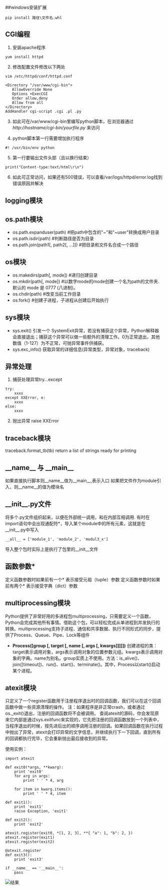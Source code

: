 ##windows安装扩展
```
pip install 路径\文件名.whl
```

## CGI编程
1. 安装apache程序
```
yum install httpd
```
2. 修改配置文件修改以下两处
```
vim /etc/httpd/conf/httpd.conf
```
```
<Directory "/var/www/cgi-bin">
   AllowOverride None
   Options +ExecCGI
   Order allow,deny
   Allow from all
</Directory>
AddHandler cgi-script .cgi .pl .py
```
3. 如此可在/var/www/cgi-bin里编写python脚本，在浏览器通过 *http://hostname/cgi-bin/yourfile.py* 来访问

4. python脚本第一行需要增加执行程序
```
#! /usr/bin/env python
```
5. 第一行要输出文件头部（且以换行结束）
```
print("Content-type:text/html\r\n")
```
6. 如此可正常访问，如果还有500错误，可以查看/var/logs/httpd/error.log找到错误原因并解决

## logging模块

## os.path模块
* os.path.expanduser(path)  #把path中包含的"~"和"~user"转换成用户目录
* os.path.isdir(path)  #判断路径是否为目录
* os.path.join(path1[, path2[, ...]])  #把目录和文件名合成一个路径

## os模块
* os.makedirs(path[, mode])  #递归创建目录
* os.mkdir(path[, mode])  #以数字mode的mode创建一个名为path的文件夹.默认的 mode 是 0777 (八进制)。
* os.chdir(path) #改变当前工作目录
* os.fork() #创建子进程，子进程从创建后开始执行


## sys模块
* sys.exit() 引发一个 SystemExit异常，若没有捕获这个异常，Python解释器会直接退出；捕获这个异常可以做一些额外的清理工作。0为正常退出，其他数值（1-127）为不正常，可抛异常事件供捕获。
* sys.exc_info() 获取异常的详细信息(异常类型，异常对象，traceback)


## 异常处理
1. 捕获处理异常try...except
```
try:
    xxxx
except XXError, e:
    xxxx
else:
    xxxx
```
2. 抛出异常
raise  XXError

## traceback模块
traceback.format_tb(tb) return a list of strings ready for printing

## \_\_name\_\_ 与 \_\_main\_\_
如果直接执行脚本则__name__值为__main__,表示入口
如果把文件作为module引入，则__name__的值为模块名

## \_\_init\_\_.py文件
将多个.py文件组织起来，以便在外部统一调用，和在内部互相调用.
有时在import语句中会出现通配符*，导入某个module中的所有元素，这就是在__init__.py中写入
```
__all__ = ['module_1', 'module_2', 'modul3_x']
```
导入整个包时实际上是执行了包里的__init__文件

## 函数参数*
定义函数参数时如果前有一个* 表示接受元祖（tuple）参数
定义函数参数时如果前有两个* 表示接受字典（dict）参数

## multiprocessing模块
Python提供了非常好用的多进程包multiprocessing，只需要定义一个函数，Python会完成其他所有事情。借助这个包，可以轻松完成从单进程到并发执行的转换。multiprocessing支持子进程、通信和共享数据、执行不同形式的同步，提供了Process、Queue、Pipe、Lock等组件
* **Process([group [, target [, name [, args [, kwargs]]]]])** 创建进程的类：target表示调用对象，args表示调用对象的位置参数元组。kwargs表示调用对象的字典。name为别名。group实质上不使用。方法：is_alive()、join([timeout])、run()、start()、terminate()。其中，Process以start()启动某个进程。

## atexit模块
只定义了一个register函数用于注册程序退出时的回调函数，我们可以在这个回调函数中做一些资源清理的操作。
注：如果程序是非正常crash，或者通过os._exit()退出，注册的回调函数将不会被调用。
查阅atexit的源码，你会发现原来它内部是通过sys.exitfunc来实现的，它先把注册的回调函数放到一个列表中，当程序退出的时候，按先进后出的顺序调用注册的回调。如果回调函数在执行过程中抛出了异常，atexit会打印异常的文字信息，并继续执行下一下回调，直到所有的回调都执行完毕，它会重新抛出最后接收到的异常。

使用实例：
```
import atexit

def exit0(*args, **kwarg):
    print 'exit0'
    for arg in args:
        print ' ' * 4, arg

    for item in kwarg.items():
        print ' ' * 4, item

def exit1():
    print 'exit1'
    raise Exception, 'exit1'

def exit2():
    print 'exit2'

atexit.register(exit0, *[1, 2, 3], **{ "a": 1, "b": 2, })
atexit.register(exit1)
atexit.register(exit2)

@atexit.register
def exit3():
    print 'exit3'

if __name__ == '__main__':
    pass
```
![结果](http://ww3.sinaimg.cn/mw690/7178f37ejw1esbukssjmjj20e90a5aax.jpg)
